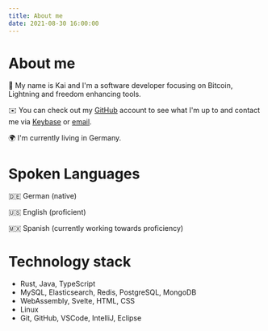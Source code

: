```yaml
---
title: About me
date: 2021-08-30 16:00:00
---
```



# About me

🌋 My name is Kai and I'm a software developer focusing on Bitcoin, Lightning and freedom enhancing tools.

✉️ You can check out my [GitHub](https://github.com/KaiWitt) account to see what I'm up to and contact me via [Keybase](https://keybase.io/kaiwitt) or [email](mailto:kaiwitt@protonmail.com).

🌍 I'm currently living in Germany.

# Spoken Languages

🇩🇪 German (native)

🇺🇸 English (proficient)

🇲🇽 Spanish (currently working towards proficiency)

# Technology stack
- Rust, Java, TypeScript
- MySQL, Elasticsearch, Redis, PostgreSQL, MongoDB
- WebAssembly, Svelte, HTML, CSS
- Linux
- Git, GitHub, VSCode, IntelliJ, Eclipse